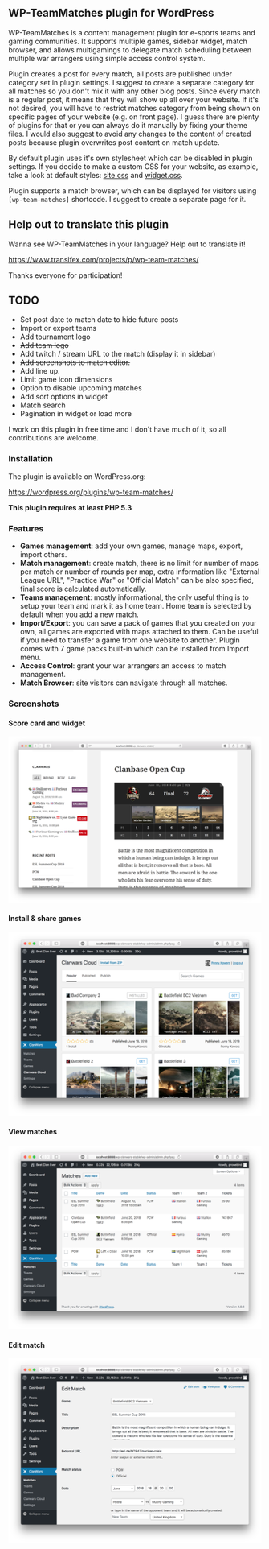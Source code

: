 ## WP-TeamMatches plugin for WordPress

WP-TeamMatches is a content management plugin for e-sports teams and gaming communities. It supports multiple games, sidebar widget, match browser, and allows multigamings to delegate match scheduling between multiple war arrangers using simple access control system.

Plugin creates a post for every match, all posts are published under category set in plugin settings. I suggest to create a separate category for all matches so you don't mix it with any other blog posts. Since every match is a regular post, it means that they will show up all over your website. If it's not desired, you will have to restrict matches category from being shown on specific pages of your website (e.g. on front page). I guess there are plenty of plugins for that or you can always do it manually by fixing your theme files. I would also suggest to avoid any changes to the content of created posts because plugin overwrites post content on match update.

By default plugin uses it's own stylesheet which can be disabled in plugin settings. If you decide to make a custom CSS for your website, as example, take a look at default styles: [site.css](https://github.com/pronebird/wp-team-matches/blob/master/css/site.css) and [widget.css](https://github.com/pronebird/wp-team-matches/blob/master/css/widget.css).

Plugin supports a match browser, which can be displayed for visitors using `[wp-team-matches]` shortcode. I suggest to create a separate page for it.

## Help out to translate this plugin

Wanna see WP-TeamMatches in your language? Help out to translate it!

https://www.transifex.com/projects/p/wp-team-matches/

Thanks everyone for participation!

## TODO

* Set post date to match date to hide future posts
* Import or export teams
* Add tournament logo
* ~~Add team logo~~
* Add twitch / stream URL to the match (display it in sidebar)
* ~~Add screenshots to match editor.~~
* Add line up.
* Limit game icon dimensions
* Option to disable upcoming matches
* Add sort options in widget
* Match search
* Pagination in widget or load more

I work on this plugin in free time and I don't have much of it, so all contributions are welcome.

### Installation

The plugin is available on WordPress.org:

https://wordpress.org/plugins/wp-team-matches/

__This plugin requires at least PHP 5.3__

### Features

* __Games management__: add your own games, manage maps, export, import others.
* __Match management__: create match, there is no limit for number of maps per match or number of rounds per map, extra information like "External League URL", "Practice War" or "Official Match" can be also specified, final score is calculated automatically.
* __Teams management__: mostly informational, the only useful thing is to setup your team and mark it as home team. Home team is selected by default when you add a new match.
* __Import/Export__: you can save a pack of games that you created on your own, all games are exported with maps attached to them. Can be useful if you need to transfer a game from one website to another. Plugin comes with 7 game packs built-in which can be installed from Import menu.
* __Access Control__: grant your war arrangers an access to match management.
* __Match Browser__: site visitors can navigate through all matches.

### Screenshots

#### Score card and widget
![Score card and widget](screenshot-1.png)

#### Install & share games
![Install & share games](screenshot-2.png)

#### View matches
![View matches](screenshot-3.png)

#### Edit match
![Edit match](screenshot-4.png)
